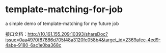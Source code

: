 # template-matching-for-job
a simple demo of template-matching for my future job

接口文档：http://10.161.155.209:10393/shareDoc?issue=0aa4970f87886d705f48a3120fe058b4&target_id=2369afec-4ed9-4abe-9180-6ac1e0ba368c
